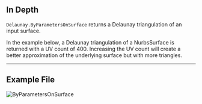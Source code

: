 ## In Depth
`Delaunay.ByParametersOnSurface` returns a Delaunay triangulation of an input surface.

In the example below, a Delaunay triangulation of a NurbsSurface is returned with a UV count of 400. Increasing the UV count will create a better approximation of the underlying surface but with more triangles.

___
## Example File

![ByParametersOnSurface](./Tessellation.Delaunay.ByParametersOnSurface_img.jpg)

